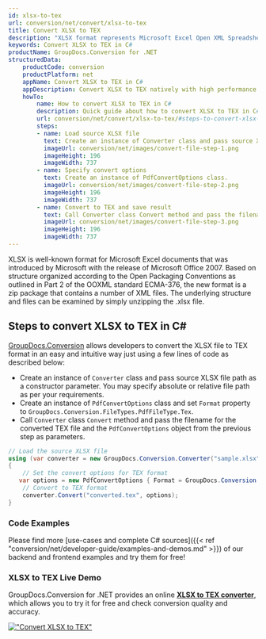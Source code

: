 ```yaml
---
id: xlsx-to-tex
url: conversion/net/convert/xlsx-to-tex
title: Convert XLSX to TEX
description: "XLSX format represents Microsoft Excel Open XML Spreadsheet with .xlsx extension. Learn how to convert XLSX to TEX file programmatically in C# language using GroupDocs.Conversion for .NET library."
keywords: Convert XLSX to TEX in C#
productName: GroupDocs.Conversion for .NET
structuredData:
    productCode: conversion
    productPlatform: net
    appName: Convert XLSX to TEX in C#
    appDescription: Convert XLSX to TEX natively with high performance using C# language and server side GroupDocs.Conversion for .NET APIs, without the use of any software like Microsoft or Open Office.
    howTo:
        name: How to convert XLSX to TEX in C# 
        description: Quick guide about how to convert XLSX to TEX in C# with high performance and accuracy.
        url: conversion/net/convert/xlsx-to-tex/#steps-to-convert-xlsx-to-tex-in-c
        steps:
        - name: Load source XLSX file 
          text: Create an instance of Converter class and pass source XLSX file path as a constructor parameter. You may specify absolute or relative file path as per your requirements. 
          imageUrl: conversion/net/images/convert-file-step-1.png
          imageHeight: 196
          imageWidth: 737
        - name: Specify convert options 
          text: Create an instance of PdfConvertOptions class.
          imageUrl: conversion/net/images/convert-file-step-2.png
          imageHeight: 196
          imageWidth: 737
        - name: Convert to TEX and save result 
          text: Call Converter class Convert method and pass the filename for the converted HTML file and the PdfConvertOptions object from the previous step as parameters.
          imageUrl: conversion/net/images/convert-file-step-3.png
          imageHeight: 196
          imageWidth: 737
---
```


XLSX is well-known format for Microsoft Excel documents that was introduced by Microsoft with the release of Microsoft Office 2007. Based on structure organized according to the Open Packaging Conventions as outlined in Part 2 of the OOXML standard ECMA-376, the new format is a zip package that contains a number of XML files. The underlying structure and files can be examined by simply unzipping the .xlsx file.

## Steps to convert XLSX to TEX in C#

[GroupDocs.Conversion](https://products.groupdocs.com/conversion/net) allows developers to convert the XLSX file to TEX format in an easy and intuitive way just using a few lines of code as described below:

* Create an instance of `Converter` class and pass source XLSX file path as a constructor parameter. You may specify absolute or relative file path as per your requirements. 
* Create an instance of `PdfConvertOptions` class and set `Format` property to `GroupDocs.Conversion.FileTypes.PdfFileType.Tex`.
* Call `Converter` class `Convert` method and pass the filename for the converted TEX file and the `PdfConvertOptions` object from the previous step as parameters.

```csharp
// Load the source XLSX file
using (var converter = new GroupDocs.Conversion.Converter("sample.xlsx"))
{
    // Set the convert options for TEX format
   var options = new PdfConvertOptions { Format = GroupDocs.Conversion.FileTypes.PdfFileType.Tex };
    // Convert to TEX format
    converter.Convert("converted.tex", options);
}
```

### Code Examples

Please find more [use-cases and complete C# sources]({{< ref "conversion/net/developer-guide/examples-and-demos.md" >}}) of our backend and frontend examples and try them for free!

### XLSX to TEX Live Demo

GroupDocs.Conversion for .NET provides an online [**XLSX to TEX converter**](https://products.groupdocs.app/conversion/xlsx-to-tex), which allows you to try it for free and check conversion quality and accuracy.

[!["Convert XLSX to TEX"](conversion/net/images/convert-to-tex/convert-xlsx-to-tex.png)](https://products.groupdocs.app/conversion/xlsx-to-tex)